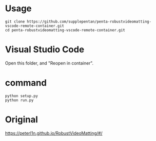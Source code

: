# Usage
```
git clone https://github.com/supplepentan/penta-robustvideomatting-vscode-remote-container.git
cd penta-robustvideomatting-vscode-remote-container.git
```
# Visual Studio Code
Open this folder, and "Reopen in container".

# command
```
python setup.py
python run.py
```

# Original
https://peterl1n.github.io/RobustVideoMatting/#/